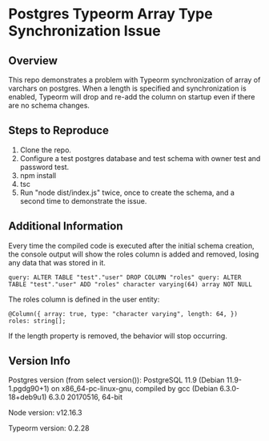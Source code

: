 # Postgres Typeorm Array Type Synchronization Issue

## Overview
This repo demonstrates a problem with Typeorm synchronization of array of varchars on postgres. When a length is specified and synchronization is enabled, Typeorm will drop and re-add the column on startup even if there are no schema changes. 

## Steps to Reproduce
1. Clone the repo.
2. Configure a test postgres database and test schema with owner test and password test.
3. npm install
4. tsc
5. Run "node dist/index.js" twice, once to create the schema, and a second time to demonstrate the issue.

## Additional Information
Every time the compiled code is executed after the initial schema creation, the console output will show the roles column is added and removed, losing any data that was stored in it.

`
query: ALTER TABLE "test"."user" DROP COLUMN "roles"
query: ALTER TABLE "test"."user" ADD "roles" character varying(64) array NOT NULL
`

The roles column is defined in the user entity: 

`
  @Column({
    array: true,
    type: "character varying",
    length: 64,
  })
  roles: string[];
`

If the length property is removed, the behavior will stop occurring. 

## Version Info
Postgres version (from select version()): 
PostgreSQL 11.9 (Debian 11.9-1.pgdg90+1) on x86_64-pc-linux-gnu, compiled by gcc (Debian 6.3.0-18+deb9u1) 6.3.0 20170516, 64-bit

Node version:
v12.16.3

Typeorm version:
0.2.28